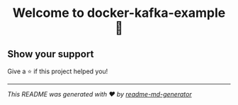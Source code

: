 <h1 align="center">Welcome to docker-kafka-example 👋</h1>
<p>
</p>

## Show your support

Give a ⭐️ if this project helped you!

***
_This README was generated with ❤️ by [readme-md-generator](https://github.com/kefranabg/readme-md-generator)_
